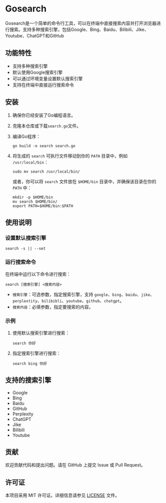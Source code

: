 # Gosearch

Gosearch是一个简单的命令行工具，可以在终端中直接搜索内容并打开浏览器进行搜索。支持多种搜索引擎，包括Google、Bing、Baidu、Bilibili、Jike、Youtube、ChatGPT和GitHub

## 功能特性

- 支持多种搜索引擎
- 默认使用Google搜索引擎
- 可以通过环境变量设置默认搜索引擎
- 支持在终端中直接运行搜索命令

## 安装

1. 确保你已经安装了Go编程语言。
2. 克隆本仓库或下载`search.go`文件。
3. 编译Go程序：

   ```
   go build -o search search.go
   ```
4. 将生成的 `search` 可执行文件移动到你的 `PATH` 目录中，例如 `/usr/local/bin`：

   ```
   sudo mv search /usr/local/bin/
   ```

   或者，你可以将 `search` 文件放在 `$HOME/bin` 目录中，并确保该目录在你的 `PATH` 中：

   ```
   mkdir -p $HOME/bin
   mv search $HOME/bin/
   export PATH=$HOME/bin:$PATH
   ```

## 使用说明

### 设置默认搜索引擎

```
search -s || --set
```

### 运行搜索命令

在终端中运行以下命令进行搜索：

```
search [搜索引擎] <搜索内容>
```

- `搜索引擎`：可选参数，指定搜索引擎，支持 `google`、`bing`、`baidu`、`jike`、`perplextity`、`bilibibli`、`youtube`、`github`、`chatgpt`。
- `搜索内容`：必填参数，指定要搜索的内容。

### 示例

1. 使用默认搜索引擎进行搜索：

   ```
   search 你好
   ```
2. 指定搜索引擎进行搜索：

   ```
   search bing 你好
   ```

## 支持的搜索引擎

- Google
- Bing
- Baidu
- GitHub
- Perplexity
- ChatGPT
- Jike
- Bilibili
- Youtube

## 贡献

欢迎贡献代码和提出问题。请在 GitHub 上提交 Issue 或 Pull Request。

## 许可证

本项目采用 MIT 许可证。详细信息请参见 [LICENSE](LICENSE) 文件。
